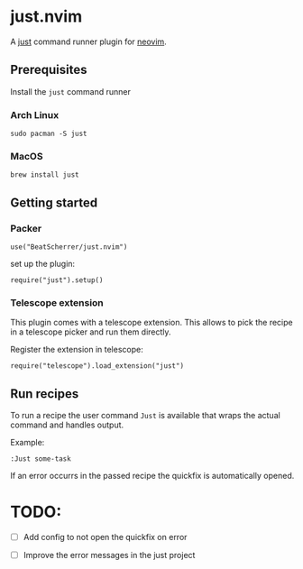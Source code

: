 # just.nvim

A [just](https://github.com/casey/just) command runner plugin for [neovim](https://github.com/neovim/neovim).

## Prerequisites
Install the `just` command runner

### Arch Linux
```
sudo pacman -S just
```

### MacOS
```
brew install just
```

## Getting started
### Packer
```
use("BeatScherrer/just.nvim")
```

set up the plugin:
```
require("just").setup()
```

### Telescope extension
This plugin comes with a telescope extension. This allows to pick the recipe in a telescope picker and run them directly.

Register the extension in telescope:
```
require("telescope").load_extension("just")
```

## Run recipes
To run a recipe the user command `Just` is available that wraps the actual command and handles output.

Example:
```
:Just some-task
```

If an error occurrs in the passed recipe the quickfix is automatically opened.


# TODO:
- [ ] Add config to not open the quickfix on error
- [ ] Improve the error messages in the just project

